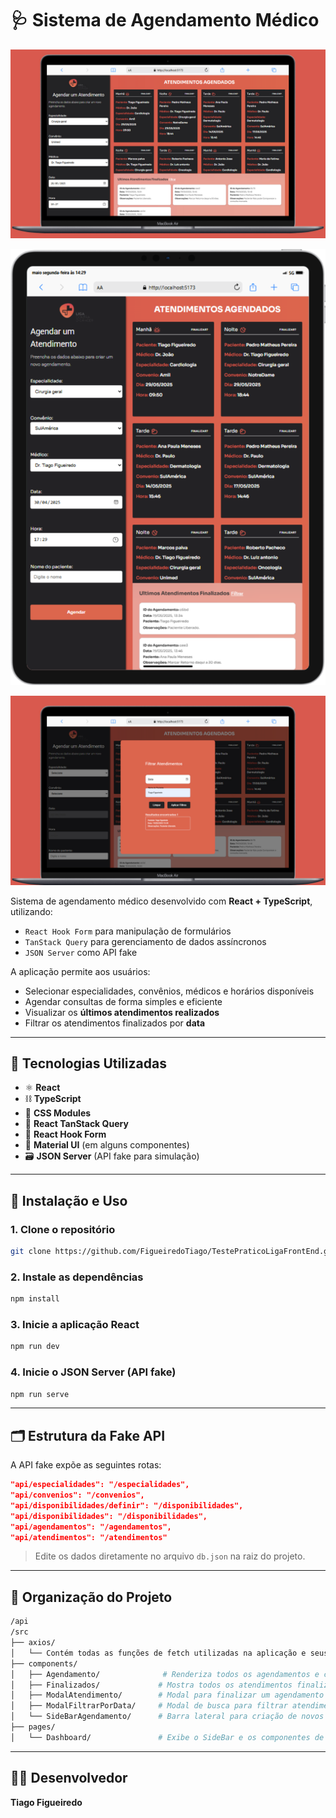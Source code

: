 # 🩺 Sistema de Agendamento Médico

![Preview do Desktop](./src/assets/macg.jpg)

![Preview do Tablet](./src/assets/iPad-PRO-11-localhost.png)

![Preview do Modal](./src/assets/modal.jpg)

Sistema de agendamento médico desenvolvido com **React + TypeScript**, utilizando:

- `React Hook Form` para manipulação de formulários
- `TanStack Query` para gerenciamento de dados assíncronos
- `JSON Server` como API fake

A aplicação permite aos usuários:

- Selecionar especialidades, convênios, médicos e horários disponíveis
- Agendar consultas de forma simples e eficiente
- Visualizar os **últimos atendimentos realizados**
- Filtrar os atendimentos finalizados por **data**

---

## 🧪 Tecnologias Utilizadas

- ⚛️ **React**
- ⛓️ **TypeScript**
- 💅 **CSS Modules**
- 🔄 **React TanStack Query**
- 📝 **React Hook Form**
- 🧩 **Material UI** (em alguns componentes)
- 🗃️ **JSON Server** (API fake para simulação)

---

## 🚀 Instalação e Uso

### 1. Clone o repositório

```bash
git clone https://github.com/FigueiredoTiago/TestePraticoLigaFrontEnd.git
```

### 2. Instale as dependências

```bash
npm install
```

### 3. Inicie a aplicação React

```bash
npm run dev
```

### 4. Inicie o JSON Server (API fake)

```bash
npm run serve
```

---

## 🗂️ Estrutura da Fake API

A API fake expõe as seguintes rotas:

```json
"api/especialidades": "/especialidades",
"api/convenios": "/convenios",
"api/disponibilidades/definir": "/disponibilidades",
"api/disponibilidades": "/disponibilidades",
"api/agendamentos": "/agendamentos",
"api/atendimentos": "/atendimentos"
```

> Edite os dados diretamente no arquivo `db.json` na raiz do projeto.

---

## 🧭 Organização do Projeto

```bash
/api
/src
├── axios/
│   └── Contém todas as funções de fetch utilizadas na aplicação e seus respectivos types.
├── components/
│   ├── Agendamento/              # Renderiza todos os agendamentos e chama o modal de atendimento
│   ├── Finalizados/             # Mostra todos os atendimentos finalizados
│   ├── ModalAtendimento/        # Modal para finalizar um agendamento
│   ├── ModalFiltrarPorData/     # Modal de busca para filtrar atendimentos por data
│   └── SideBarAgendamento/      # Barra lateral para criação de novos agendamentos
├── pages/
│   └── Dashboard/               # Exibe o SideBar e os componentes de agendamento
```

---

## 👨‍💻 Desenvolvedor

**Tiago Figueiredo**
